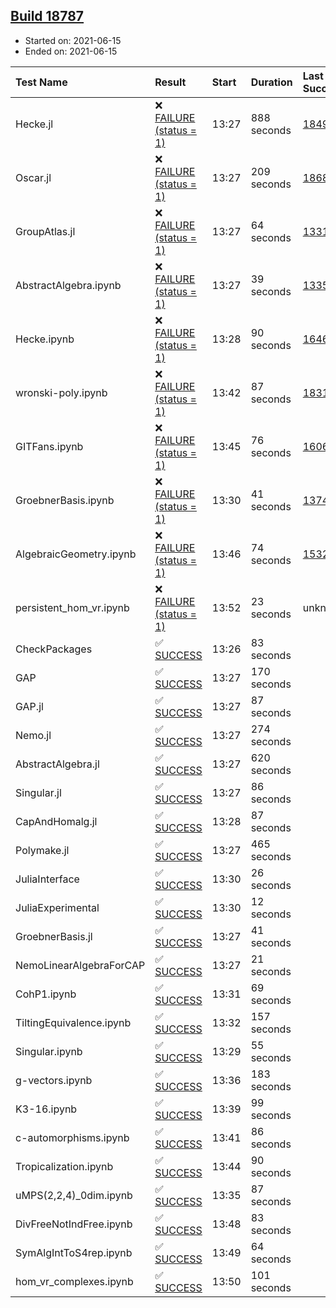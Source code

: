 ## [Build 18787](https://oscarci.mathematik.uni-kl.de/job/oscar/18787/)

* Started on: 2021-06-15
* Ended on: 2021-06-15

| Test Name    | Result | Start | Duration | Last Success | First Failure |
|:-------------|:-------|:------|:---------|:-------------|:--------------|
| Hecke.jl | ❌ [FAILURE (status = 1)](https://oscarci.mathematik.uni-kl.de/job/oscar/18787/artifact/logs/build-18787/Hecke.jl.log) | 13:27 | 888 seconds | [18490](https://oscarci.mathematik.uni-kl.de/job/oscar/18490/) | [18491](https://oscarci.mathematik.uni-kl.de/job/oscar/18491/) |
| Oscar.jl | ❌ [FAILURE (status = 1)](https://oscarci.mathematik.uni-kl.de/job/oscar/18787/artifact/logs/build-18787/Oscar.jl.log) | 13:27 | 209 seconds | [18684](https://oscarci.mathematik.uni-kl.de/job/oscar/18684/) | [18685](https://oscarci.mathematik.uni-kl.de/job/oscar/18685/) |
| GroupAtlas.jl | ❌ [FAILURE (status = 1)](https://oscarci.mathematik.uni-kl.de/job/oscar/18787/artifact/logs/build-18787/GroupAtlas.jl.log) | 13:27 | 64 seconds | [13311](https://oscarci.mathematik.uni-kl.de/job/oscar/13311/) | [13312](https://oscarci.mathematik.uni-kl.de/job/oscar/13312/) |
| AbstractAlgebra.ipynb | ❌ [FAILURE (status = 1)](https://oscarci.mathematik.uni-kl.de/job/oscar/18787/artifact/logs/build-18787/AbstractAlgebra.ipynb.log) | 13:27 | 39 seconds | [13355](https://oscarci.mathematik.uni-kl.de/job/oscar/13355/) | [13356](https://oscarci.mathematik.uni-kl.de/job/oscar/13356/) |
| Hecke.ipynb | ❌ [FAILURE (status = 1)](https://oscarci.mathematik.uni-kl.de/job/oscar/18787/artifact/logs/build-18787/Hecke.ipynb.log) | 13:28 | 90 seconds | [16463](https://oscarci.mathematik.uni-kl.de/job/oscar/16463/) | [16464](https://oscarci.mathematik.uni-kl.de/job/oscar/16464/) |
| wronski-poly.ipynb | ❌ [FAILURE (status = 1)](https://oscarci.mathematik.uni-kl.de/job/oscar/18787/artifact/logs/build-18787/wronski-poly.ipynb.log) | 13:42 | 87 seconds | [18314](https://oscarci.mathematik.uni-kl.de/job/oscar/18314/) | [18315](https://oscarci.mathematik.uni-kl.de/job/oscar/18315/) |
| GITFans.ipynb | ❌ [FAILURE (status = 1)](https://oscarci.mathematik.uni-kl.de/job/oscar/18787/artifact/logs/build-18787/GITFans.ipynb.log) | 13:45 | 76 seconds | [16068](https://oscarci.mathematik.uni-kl.de/job/oscar/16068/) | [16069](https://oscarci.mathematik.uni-kl.de/job/oscar/16069/) |
| GroebnerBasis.ipynb | ❌ [FAILURE (status = 1)](https://oscarci.mathematik.uni-kl.de/job/oscar/18787/artifact/logs/build-18787/GroebnerBasis.ipynb.log) | 13:30 | 41 seconds | [13748](https://oscarci.mathematik.uni-kl.de/job/oscar/13748/) | [13749](https://oscarci.mathematik.uni-kl.de/job/oscar/13749/) |
| AlgebraicGeometry.ipynb | ❌ [FAILURE (status = 1)](https://oscarci.mathematik.uni-kl.de/job/oscar/18787/artifact/logs/build-18787/AlgebraicGeometry.ipynb.log) | 13:46 | 74 seconds | [15322](https://oscarci.mathematik.uni-kl.de/job/oscar/15322/) | [15323](https://oscarci.mathematik.uni-kl.de/job/oscar/15323/) |
| persistent_hom_vr.ipynb | ❌ [FAILURE (status = 1)](https://oscarci.mathematik.uni-kl.de/job/oscar/18787/artifact/logs/build-18787/persistent_hom_vr.ipynb.log) | 13:52 | 23 seconds | unknown | unknown |
| CheckPackages | ✅ [SUCCESS](https://oscarci.mathematik.uni-kl.de/job/oscar/18787/artifact/logs/build-18787/CheckPackages.log) | 13:26 | 83 seconds |  |  |
| GAP | ✅ [SUCCESS](https://oscarci.mathematik.uni-kl.de/job/oscar/18787/artifact/logs/build-18787/GAP.log) | 13:27 | 170 seconds |  |  |
| GAP.jl | ✅ [SUCCESS](https://oscarci.mathematik.uni-kl.de/job/oscar/18787/artifact/logs/build-18787/GAP.jl.log) | 13:27 | 87 seconds |  |  |
| Nemo.jl | ✅ [SUCCESS](https://oscarci.mathematik.uni-kl.de/job/oscar/18787/artifact/logs/build-18787/Nemo.jl.log) | 13:27 | 274 seconds |  |  |
| AbstractAlgebra.jl | ✅ [SUCCESS](https://oscarci.mathematik.uni-kl.de/job/oscar/18787/artifact/logs/build-18787/AbstractAlgebra.jl.log) | 13:27 | 620 seconds |  |  |
| Singular.jl | ✅ [SUCCESS](https://oscarci.mathematik.uni-kl.de/job/oscar/18787/artifact/logs/build-18787/Singular.jl.log) | 13:27 | 86 seconds |  |  |
| CapAndHomalg.jl | ✅ [SUCCESS](https://oscarci.mathematik.uni-kl.de/job/oscar/18787/artifact/logs/build-18787/CapAndHomalg.jl.log) | 13:28 | 87 seconds |  |  |
| Polymake.jl | ✅ [SUCCESS](https://oscarci.mathematik.uni-kl.de/job/oscar/18787/artifact/logs/build-18787/Polymake.jl.log) | 13:27 | 465 seconds |  |  |
| JuliaInterface | ✅ [SUCCESS](https://oscarci.mathematik.uni-kl.de/job/oscar/18787/artifact/logs/build-18787/JuliaInterface.log) | 13:30 | 26 seconds |  |  |
| JuliaExperimental | ✅ [SUCCESS](https://oscarci.mathematik.uni-kl.de/job/oscar/18787/artifact/logs/build-18787/JuliaExperimental.log) | 13:30 | 12 seconds |  |  |
| GroebnerBasis.jl | ✅ [SUCCESS](https://oscarci.mathematik.uni-kl.de/job/oscar/18787/artifact/logs/build-18787/GroebnerBasis.jl.log) | 13:27 | 41 seconds |  |  |
| NemoLinearAlgebraForCAP | ✅ [SUCCESS](https://oscarci.mathematik.uni-kl.de/job/oscar/18787/artifact/logs/build-18787/NemoLinearAlgebraForCAP.log) | 13:27 | 21 seconds |  |  |
| CohP1.ipynb | ✅ [SUCCESS](https://oscarci.mathematik.uni-kl.de/job/oscar/18787/artifact/logs/build-18787/CohP1.ipynb.log) | 13:31 | 69 seconds |  |  |
| TiltingEquivalence.ipynb | ✅ [SUCCESS](https://oscarci.mathematik.uni-kl.de/job/oscar/18787/artifact/logs/build-18787/TiltingEquivalence.ipynb.log) | 13:32 | 157 seconds |  |  |
| Singular.ipynb | ✅ [SUCCESS](https://oscarci.mathematik.uni-kl.de/job/oscar/18787/artifact/logs/build-18787/Singular.ipynb.log) | 13:29 | 55 seconds |  |  |
| g-vectors.ipynb | ✅ [SUCCESS](https://oscarci.mathematik.uni-kl.de/job/oscar/18787/artifact/logs/build-18787/g-vectors.ipynb.log) | 13:36 | 183 seconds |  |  |
| K3-16.ipynb | ✅ [SUCCESS](https://oscarci.mathematik.uni-kl.de/job/oscar/18787/artifact/logs/build-18787/K3-16.ipynb.log) | 13:39 | 99 seconds |  |  |
| c-automorphisms.ipynb | ✅ [SUCCESS](https://oscarci.mathematik.uni-kl.de/job/oscar/18787/artifact/logs/build-18787/c-automorphisms.ipynb.log) | 13:41 | 86 seconds |  |  |
| Tropicalization.ipynb | ✅ [SUCCESS](https://oscarci.mathematik.uni-kl.de/job/oscar/18787/artifact/logs/build-18787/Tropicalization.ipynb.log) | 13:44 | 90 seconds |  |  |
| uMPS(2,2,4)_0dim.ipynb | ✅ [SUCCESS](https://oscarci.mathematik.uni-kl.de/job/oscar/18787/artifact/logs/build-18787/uMPS-2-2-4-_0dim.ipynb.log) | 13:35 | 87 seconds |  |  |
| DivFreeNotIndFree.ipynb | ✅ [SUCCESS](https://oscarci.mathematik.uni-kl.de/job/oscar/18787/artifact/logs/build-18787/DivFreeNotIndFree.ipynb.log) | 13:48 | 83 seconds |  |  |
| SymAlgIntToS4rep.ipynb | ✅ [SUCCESS](https://oscarci.mathematik.uni-kl.de/job/oscar/18787/artifact/logs/build-18787/SymAlgIntToS4rep.ipynb.log) | 13:49 | 64 seconds |  |  |
| hom_vr_complexes.ipynb | ✅ [SUCCESS](https://oscarci.mathematik.uni-kl.de/job/oscar/18787/artifact/logs/build-18787/hom_vr_complexes.ipynb.log) | 13:50 | 101 seconds |  |  |
